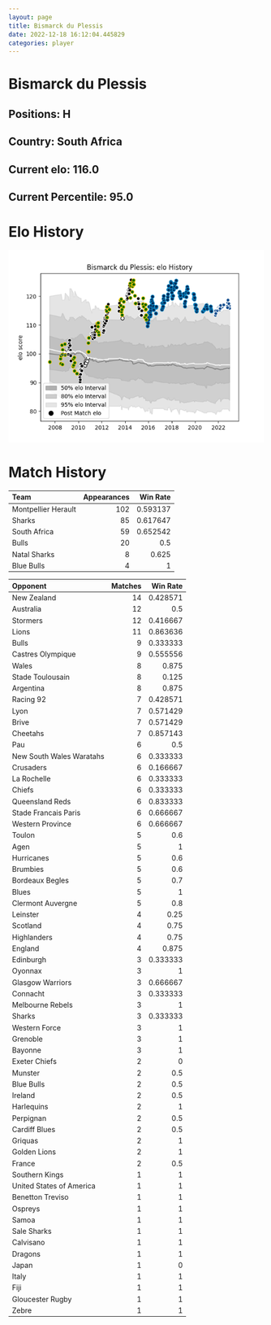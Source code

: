 ```yaml
---  
layout: page  
title: Bismarck du Plessis  
date: 2022-12-18 16:12:04.445829  
categories: player  
---
```

# Bismarck du Plessis

## Positions: H

## Country: South Africa

## Current elo: 116.0

## Current Percentile: 95.0

# Elo History


![elo history](history_BismarckduPlessis.png)
# Match History


| Team                |   Appearances |   Win Rate |
|:--------------------|--------------:|-----------:|
| Montpellier Herault |           102 |   0.593137 |
| Sharks              |            85 |   0.617647 |
| South Africa        |            59 |   0.652542 |
| Bulls               |            20 |   0.5      |
| Natal Sharks        |             8 |   0.625    |
| Blue Bulls          |             4 |   1        |

| Opponent                 |   Matches |   Win Rate |
|:-------------------------|----------:|-----------:|
| New Zealand              |        14 |   0.428571 |
| Australia                |        12 |   0.5      |
| Stormers                 |        12 |   0.416667 |
| Lions                    |        11 |   0.863636 |
| Bulls                    |         9 |   0.333333 |
| Castres Olympique        |         9 |   0.555556 |
| Wales                    |         8 |   0.875    |
| Stade Toulousain         |         8 |   0.125    |
| Argentina                |         8 |   0.875    |
| Racing 92                |         7 |   0.428571 |
| Lyon                     |         7 |   0.571429 |
| Brive                    |         7 |   0.571429 |
| Cheetahs                 |         7 |   0.857143 |
| Pau                      |         6 |   0.5      |
| New South Wales Waratahs |         6 |   0.333333 |
| Crusaders                |         6 |   0.166667 |
| La Rochelle              |         6 |   0.333333 |
| Chiefs                   |         6 |   0.333333 |
| Queensland Reds          |         6 |   0.833333 |
| Stade Francais Paris     |         6 |   0.666667 |
| Western Province         |         6 |   0.666667 |
| Toulon                   |         5 |   0.6      |
| Agen                     |         5 |   1        |
| Hurricanes               |         5 |   0.6      |
| Brumbies                 |         5 |   0.6      |
| Bordeaux Begles          |         5 |   0.7      |
| Blues                    |         5 |   1        |
| Clermont Auvergne        |         5 |   0.8      |
| Leinster                 |         4 |   0.25     |
| Scotland                 |         4 |   0.75     |
| Highlanders              |         4 |   0.75     |
| England                  |         4 |   0.875    |
| Edinburgh                |         3 |   0.333333 |
| Oyonnax                  |         3 |   1        |
| Glasgow Warriors         |         3 |   0.666667 |
| Connacht                 |         3 |   0.333333 |
| Melbourne Rebels         |         3 |   1        |
| Sharks                   |         3 |   0.333333 |
| Western Force            |         3 |   1        |
| Grenoble                 |         3 |   1        |
| Bayonne                  |         3 |   1        |
| Exeter Chiefs            |         2 |   0        |
| Munster                  |         2 |   0.5      |
| Blue Bulls               |         2 |   0.5      |
| Ireland                  |         2 |   0.5      |
| Harlequins               |         2 |   1        |
| Perpignan                |         2 |   0.5      |
| Cardiff Blues            |         2 |   0.5      |
| Griquas                  |         2 |   1        |
| Golden Lions             |         2 |   1        |
| France                   |         2 |   0.5      |
| Southern Kings           |         1 |   1        |
| United States of America |         1 |   1        |
| Benetton Treviso         |         1 |   1        |
| Ospreys                  |         1 |   1        |
| Samoa                    |         1 |   1        |
| Sale Sharks              |         1 |   1        |
| Calvisano                |         1 |   1        |
| Dragons                  |         1 |   1        |
| Japan                    |         1 |   0        |
| Italy                    |         1 |   1        |
| Fiji                     |         1 |   1        |
| Gloucester Rugby         |         1 |   1        |
| Zebre                    |         1 |   1        |